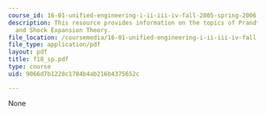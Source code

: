 ```yaml
---
course_id: 16-01-unified-engineering-i-ii-iii-iv-fall-2005-spring-2006
description: This resource provides information on the topics of Prandtl-Meyer Waves
  and Shock Expansion Theory.
file_location: /coursemedia/16-01-unified-engineering-i-ii-iii-iv-fall-2005-spring-2006/9066d7b1228c1784b4ab216b4375652c_f18_sp.pdf
file_type: application/pdf
layout: pdf
title: f18_sp.pdf
type: course
uid: 9066d7b1228c1784b4ab216b4375652c

---
```

None